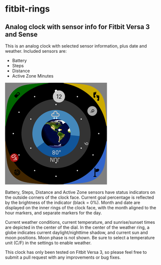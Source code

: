 # fitbit-rings
## Analog clock with sensor info for Fitbit Versa 3 and Sense

This is an analog clock with selected sensor information, plus date and weather. Included sensors are: 
+ Battery
+ Steps
+ Distance
+ Active Zone Minutes

<img src="Screenshot1.png" />

Battery, Steps, Distance and Active Zone sensors have status indicators on the outside corners of the clock face. Current goal percentage is reflected by the brightness of the indicator (black = 0%). Month and date are displayed on the inner rings of the clock face, with the month aligned to the hour markers, and separate markers for the day.

Current weather conditions, current temperature, and sunrise/sunset times are depicted in the center of the dial. In the center of the weather ring, a globe indicates current daylight/nighttime shadow, and current sun and moon positions. Moon phase is not shown. Be sure to select a temperature unit (C/F) in the settings to enable weather.

This clock has only been tested on Fitbit Versa 3, so please feel free to submit a pull request with any improvements or bug fixes.